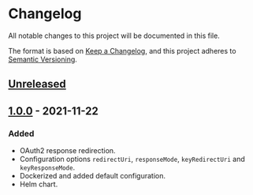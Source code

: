 # Changelog

All notable changes to this project will be documented in this file.

The format is based on [Keep a Changelog](https://keepachangelog.com/en/1.0.0/),
and this project adheres to [Semantic Versioning](https://semver.org/spec/v2.0.0.html).

## [Unreleased]

## [1.0.0] - 2021-11-22

### Added

- OAuth2 response redirection.
- Configuration options `redirectUri`, `responseMode`, `keyRedirectUri` and
  `keyResponseMode`.
- Dockerized and added default configuration.
- Helm chart.

[unreleased]: https://github.com/czetech/oauthuri/compare/v1.0.0...HEAD
[1.0.0]: https://github.com/czetech/oauthuri/tree/1.0.0
